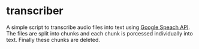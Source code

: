 # transcriber
A simple script to transcribe audio files into text using [Google Speach API](https://cloud.google.com/speech/). The files are split into chunks and each chunk is porcessed individually into text. Finally these chunks are deleted.

